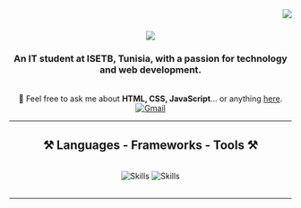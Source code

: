 <img align="right" src="https://visitor-badge.laobi.icu/badge?page_id=amineadded.amineadded" />

<h1 align="center">
    <img src="https://readme-typing-svg.herokuapp.com/?font=Righteous&size=35&center=true&vCenter=true&width=500&height=70&duration=4000&lines=Hi+There!+👋;+I'm+Amine+Added!;" />
</h1>

<h3 align="center">An IT student at ISETB, Tunisia, with a passion for technology and web development.</h3>

<br/>

<div align="center">
    💬 Feel free to ask me about <strong>HTML, CSS, JavaScript</strong>... or anything <a href="https://github.com/amineadded/amineadded">here</a>.
</div>

<div align="center"> 
    <a href="mailto:amineadded3@gmail.com">
        <img src="https://img.shields.io/badge/Gmail-333333?style=for-the-badge&logo=gmail&logoColor=red" alt="Gmail" />
    </a>
</div>

<hr/>

<h2 align="center">⚒️ Languages - Frameworks - Tools ⚒️</h2>
<br/>
<div align="center">
    <img src="https://skillicons.dev/icons?i=bootstrap,html,css,vscode,github,php" alt="Skills" />
    <img src="https://skillicons.dev/icons?i=python,javascript,c" alt="Skills" />
</div>

<br/>
<hr/>
